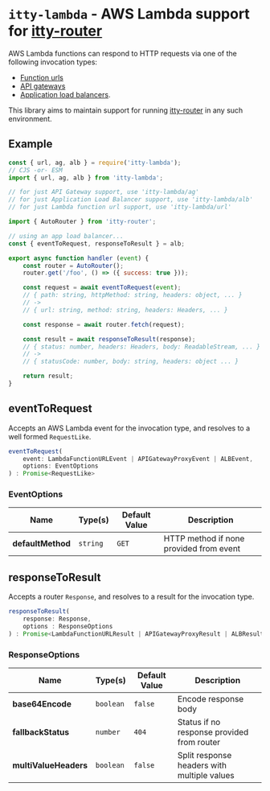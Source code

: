 # `itty-lambda` - AWS Lambda support for [itty-router]

AWS Lambda functions can respond to HTTP requests via one of the following invocation types:
- [Function urls][lambda-function-urls]
- [API gateways][api-gateways]
- [Application load balancers][albs].

This library aims to maintain support for running [itty-router] in any such environment.


## Example

```js
const { url, ag, alb } = require('itty-lambda');
// CJS -or- ESM
import { url, ag, alb } from 'itty-lambda';

// for just API Gateway support, use 'itty-lambda/ag'
// for just Application Load Balancer support, use 'itty-lambda/alb'
// for just Lambda function url support, use 'itty-lambda/url'

import { AutoRouter } from 'itty-router';

// using an app load balancer...
const { eventToRequest, responseToResult } = alb;

export async function handler (event) {
    const router = AutoRouter();
    router.get('/foo', () => ({ success: true }));

    const request = await eventToRequest(event);
    // { path: string, httpMethod: string, headers: object, ... }
    // ->
    // { url: string, method: string, headers: Headers, ... }

    const response = await router.fetch(request);

    const result = await responseToResult(response);
    // { status: number, headers: Headers, body: ReadableStream, ... }
    // ->
    // { statusCode: number, body: string, headers: object ... }

    return result;
}
```


## eventToRequest

Accepts an AWS Lambda event for the invocation type, and resolves to a well formed `RequestLike`.

```ts
eventToRequest(
    event: LambdaFunctionURLEvent | APIGatewayProxyEvent | ALBEvent,
    options: EventOptions
) : Promise<RequestLike>
```

### EventOptions

| Name              | Type(s)    | Default Value | Description                             |
| --                | --         | --            | --                                      |
| **defaultMethod** | `string`   | `GET`         | HTTP method if none provided from event |


## responseToResult

Accepts a router `Response`, and resolves to a result for the invocation type.

```ts
responseToResult(
    response: Response,
    options : ResponseOptions
) : Promise<LambdaFunctionURLResult | APIGatewayProxyResult | ALBResult>
```

### ResponseOptions

| Name                  | Type(s)   | Default Value | Description                                 |
| --                    | --        | --            | --                                          |
| **base64Encode**      | `boolean` | `false`       | Encode response body                        |
| **fallbackStatus**    | `number`  | `404`         | Status if no response provided from router  |
| **multiValueHeaders** | `boolean` | `false`       | Split response headers with multiple values |


<!-- footnotes and urls -->
[itty-router]: https://itty.dev/itty-router/
[lambda-function-urls]: https://docs.aws.amazon.com/lambda/latest/dg/urls-invocation.html
[api-gateways]: https://docs.aws.amazon.com/apigateway/latest/developerguide/set-up-lambda-integrations.html
[albs]: https://docs.aws.amazon.com/elasticloadbalancing/latest/application/lambda-functions.html
